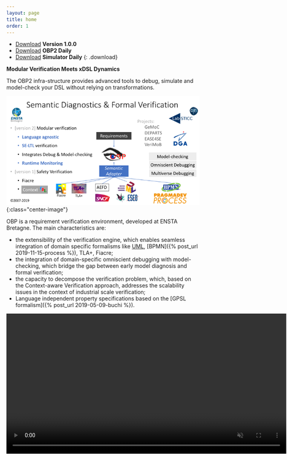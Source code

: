 ```yaml
---
layout: page
title: home
order: 1
---
```


- [Download](http://mocs-artefacts.ensta-bretagne.fr/OBP2/distributions/obp2-1.0.0.zip)
**Version 1.0.0**
- [Download](http://mocs-artefacts.ensta-bretagne.fr/OBP2/distributions/obp2-1.0.0.zip)
**OBP2 Daily**
- [Download](http://mocs-artefacts.ensta-bretagne.fr/OBP2/distributions/obp2-simulator-1.0.0.zip)
**Simulator Daily**
{: .download}

**Modular Verification Meets xDSL Dynamics**

The OBP2 infra-structure provides advanced tools to debug, simulate and model-check your DSL without relying on transformations.

![Overview](/images/overview.png){:class="center-image"}

OBP is a requirement verification environment, developed at ENSTA Bretagne. The main characteristics are:

- the extensibility of the verification engine, which enables seamless integration of domain specific formalisms like [UML](bare-metal-uml), [BPMN]({% post_url 2019-11-15-process %}), TLA+, Fiacre;
- the integration of domain-specific omniscient debugging with model-checking, which bridge the gap between early model diagnosis and formal verification;
- the capacity to decompose the verification problem, which, based on the Context-aware Verification approach, addresses the scalability issues in the context of industrial scale verification;
- Language independent property specifications based on the [GPSL formalism]({% post_url 2019-05-09-buchi %}).

<video src="/images/obp2/demo.mp4" width="730px" autoplay loop muted playsinline class="center-image"></video>